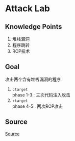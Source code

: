 # Attack Lab

## Knowledge Points

1. 堆栈漏洞
2. 程序跳转
3. ROP技术

## Goal

攻击两个含有堆栈漏洞的程序  

1. `ctarget`  
    phase 1-3 : 三次代码注入攻击
2. `rtarget`  
    phase 4-5 : 两次ROP攻击

## Source

[Source](http://10.176.122.240:15513)  
